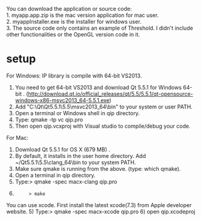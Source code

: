 You can download the application or source code: </br>
     1. myapp.app.zip is the mac version application for mac user.</br>
     2. myappInstaller.exe is the installer for windows user.</br>
     3. The source code only contains an example of Threshold. I didn't include other functionalities or the OpenGL 
        version code in it.

# setup

For Windows:
IP library is compile with 64-bit VS2013.
1) You need to get 64-bit VS2013 and  download Qt 5.5.1 for Windows 64-bit .
(http://download.qt.io/official_releases/qt/5.5/5.5.1/qt-opensource-windows-x86-msvc2013_64-5.5.1.exe)
2) Add "C:\Qt\Qt5.5.1\5.5\msvc2013_64\bin" to your system or user PATH.
3) Open a terminal or Windows shell in qip directory.
4) Type: qmake -tp vc qip.pro
5) Then open qip.vcxproj with Visual studio to compile/debug your code.


For Mac:
1) Download Qt 5.5.1 for OS X (679 MB) .
2) By default, it installs in the user home directory. 
Add ~/Qt5.5.1\5.5\clang_64\bin to your system PATH.
3) Make sure qmake is running from the above. (type: which qmake).
4) Open a terminal in qip directory.
5) Type:> qmake -spec macx-clang qip.pro
6)          > make

You can use xcode. First install the latest xcode(7.3) from Apple developer website.
5) Type:> qmake -spec macx-xcode qip.pro
6) open qip.xcodeproj

